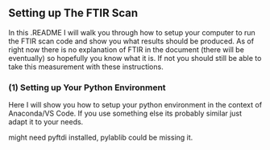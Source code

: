 ## Setting up The FTIR Scan

In this .README I will walk you through how to setup your computer to run the FTIR scan code and show you what results should be produced. As of right now there is no explanation of FTIR in the document (there will be eventually) so hopefully you know what it is. If not you should still be able to take this measurement with these instructions. 

### (1) Setting up Your Python Environment

Here I will show you how to setup your python environment in the context of Anaconda/VS Code. If you use something else its probably similar just adapt it to your needs. 




might need pyftdi installed, pylablib could be missing it.